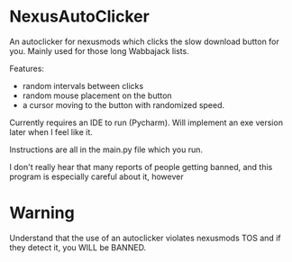 # NexusAutoClicker
 An autoclicker for nexusmods which clicks the slow download button for you. Mainly used for those long Wabbajack lists.

 Features:
 - random intervals between clicks
 - random mouse placement on the button
 - a cursor moving to the button with randomized speed.
 
 Currently requires an IDE to run (Pycharm). Will implement an exe version later when I feel like it.

 Instructions are all in the main.py file which you run.

 I don't really hear that many reports of people getting banned, and this program is especially careful about it, however
# Warning
 Understand that the use of an autoclicker violates nexusmods TOS and if they detect it, you WILL be BANNED.

